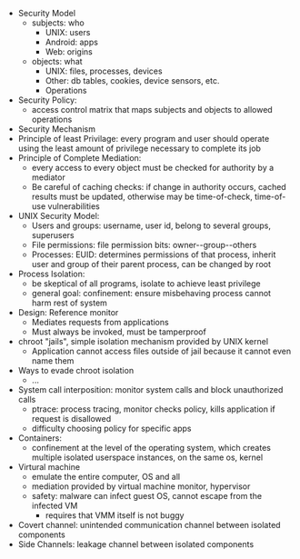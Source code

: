 - Security Model
	- subjects: who 
		- UNIX: users
		- Android: apps
		- Web: origins
	- objects: what
		- UNIX: files, processes, devices
		- Other: db tables, cookies, device sensors, etc.
		- Operations
- Security Policy:
	- access control matrix that maps subjects and objects to allowed operations
- Security Mechanism
- Principle of least Privilage: every program and user should operate using the least amount of privilege necessary to complete its job
- Principle of Complete Mediation:
	- every access to every object must be checked for authority by a mediator
	- Be careful of caching checks: if change in authority occurs, cached results must be updated, otherwise may be time-of-check, time-of-use vulnerabilities
- UNIX Security Model:
	- Users and groups: username, user id, belong to several groups, superusers
	- File permissions: file permission bits: owner--group--others
	- Processes: EUID: determines permissions of that process, inherit user and group of their parent process, can be changed by root
- Process Isolation:
	- be skeptical of all programs, isolate to achieve least privilege
	- general goal: confinement: ensure misbehaving process cannot harm rest of system
- Design: Reference monitor
	- Mediates requests from applications
	- Must always be invoked, must be tamperproof
- chroot "jails", simple isolation mechanism provided by UNIX kernel
	- Application cannot access files outside of jail because it cannot even name them
- Ways to evade chroot isolation
	- ...
- System call interposition: monitor system calls and block unauthorized calls
	- ptrace: process tracing, monitor checks policy, kills application if request is disallowed
	- difficulty choosing policy for specific apps
- Containers:
	- confinement at the level of the operating system, which creates multiple isolated userspace instances, on the same os, kernel
- Virtural machine
	- emulate the entire computer, OS and all
	- mediation provided by virtual machine monitor, hypervisor
	- safety: malware can infect guest OS, cannot escape from the infected VM
		- requires that VMM itself is not buggy
- Covert channel: unintended communication channel between isolated components
- Side Channels: leakage channel between isolated components